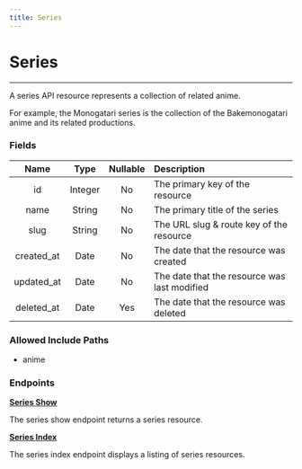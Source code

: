 ```yaml
---
title: Series
---
```


# Series

---

A series API resource represents a collection of related anime.

For example, the Monogatari series is the collection of the Bakemonogatari anime and its related productions.

### Fields

|    Name    |  Type   | Nullable | Description                                  |
| :--------: | :-----: | :------: | :------------------------------------------- |
| id         | Integer | No       | The primary key of the resource              |
| name       | String  | No       | The primary title of the series              |
| slug       | String  | No       | The URL slug & route key of the resource     |
| created_at | Date    | No       | The date that the resource was created       |
| updated_at | Date    | No       | The date that the resource was last modified |
| deleted_at | Date    | Yes      | The date that the resource was deleted       |

### Allowed Include Paths

* anime

### Endpoints

**[Series Show](/series/show/)**

The series show endpoint returns a series resource.

**[Series Index](/series/index/)**

The series index endpoint displays a listing of series resources.